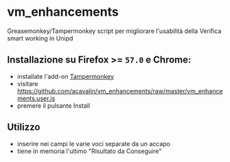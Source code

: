 # vm_enhancements
Greasemonkey/Tampermonkey script per migliorare l'usabilità della Verifica smart working in Unipd

## Installazione su Firefox >= `57.0` e Chrome:

* installate l'add-on [Tampermonkey](http://tampermonkey.net/)
* visitare https://github.com/acavalin/vm_enhancements/raw/master/vm_enhancements.user.js
* premere il pulsante Install

## Utilizzo

* inserire nei campi le varie voci separate da un accapo
* tiene in memoria l'ultimo "Risultato da Conseguire"
